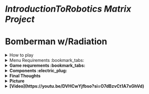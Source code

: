# _IntroductionToRobotics Matrix Project_
# Bomberman w/Radiation

<details>
  <summary>How to play</summary>
  It is inspired from the original Bomberman game. The concept of rooms is implemented, which means that at each level, you unlock a room (total no. of 4 rooms).
  
  * Levels:
    * Level 1: You just have to explode each bomb. If you are in the exploding diststance, the game ends.
    * Level 2: Now, an extra enemy is on the screen and he can kill the player.
    * Level 3: In 30 seconds you have to destroy as many walls as possible because a radiation will come. If the radiations finds the player in the room 3, he dies.
    * Level 4: There is an extra enemy; after you've blown all the walls, it displays a winning message and checks if you are in top 3.
  * Details:
    * The player can plant 2 bombs at the same time
    * The bombs that explode are the ones up, down, left and right at a distance of 1
    * If the Manhattan distance between player and bomb at the moment of explosion is 1, he gets killed by the bomb
    * The player can't access unlocked rooms. A room is unlocked when he is at a level >= roomIndex
    * To plant a bomb the player has to press the joystick button
    * The purpose is to finish the game ASAP
    * The game ends when all the walls are blown
    * The player can change his name and it will be saved to EEPROM
    
</details>
<details>
  <summary>Menu Requirements :bookmark_tabs:</summary>
  Create a menu for your game, emphasis on ‘the game. You should scroll on the LCD with the joystick. Remember you have quite a lot of flexibility here, but do not confuse that with a free ticket to slack off. The menu should include the following functionality:
  
* 1. <strong>Intro Message</strong> - When powering up a game, a greeting message should be shown for a few moments.
* 2. Should contain roughly the following categories:
* (a) <strong>Start game<strong/>, starts the initial level of your game
* (b) <strong>Highscore</strong>:
  *  Initially, we have 0.
  *  Update it when the game is done. Highest possible score should be achieved by starting at a higher level.
  *  Save the top 3+ values in EEPROM with name and score.
* (c) <strong>Settings</strong>:
  *  <strong>Enter name</strong>. The name should be shown in highscore. Maybe somewhere else, as well? You decide.
  *  <strong>LCD brightness control</strong> (mandatory, must change LED wire that’s directly connected to 5v). Save it to eeprom.
  *  <strong>Matrix brightness control</strong> (see function setIntesnity from the ledControl library). Make sure to display something on the matrix when selecting it. Save it to eeprom.
  *  <strong>Sounds on or off</strong>. Save it to eeprom.
  *  Extra stuff can include items specific to the game mechanics, or other settings such as chosen theme song etc. Again, save it to eeprom. You can even split the settings in 2: game settings and system settings.
* (d) <strong>About</strong>: should include details about the creator(s) of the game. At least game name, author and github link or user (use scrolling text?)
* (e) <strong>How to play</strong>: short and informative description
* 3. While playing the game: display all relevant info
  *  Lives
  *  Level
  *  Score
  *  Time?
  *  Player name?
  *  etc
* 4. Upon game ending:
  * Screen 1: a message such as ”Congratulations on reaching level/score X”. ”You did better than y people.” etc. Switches to screen 2 upon interaction (button press) or after a few moments.
  * Screen 2: display relevant game info: score, time, lives left etc. Must inform player if he/she beat the highscore. This menu should only be closed by the player, pressing a button.
</details>

<details>
  <summary>Game requrements :bookmark_tabs:</summary>
  The requimrements of the game:
  
* You must add basic sounds to the game (when ”eating” food, when dying, when finishing the level etc). Extra: add theme songs.
* Each level / instance should work on 16x16 matrix. You can apply the concept of visibility / fog of war (aka you only see 8x8 of the total 16x16 matrix, and you discover more as you move around) or you can use the concept of ”rooms”. Basically you will have 4 rooms that you need to go through on each level.
* It must be intuitive and fun to play.
* It must make sense in the current setup.
* You should have a feeling of progression in difficulty. Depending on the dynamic of the game, this is done in the same level or with multiple levels. You can make them progress dynamically or have a number of fixed levels with an endgame. Try to introduce some
randomness, though.
  
</details>

<details>
  <summary> Components :electric_plug:</h2> </summary>
  The components:
* 1xLCD  
  
* 1x joystick
  
* 1x 8x8 matrix
  
* 1x MAX7129
  
* 1x buzzer
  
* 1x potentiometer

*  resistors and wires

</details>

<details>
  <summary> Final Thoughts </summary>
  It was harder than expected to me, but i feel like doing this project helped me a lot. Even though all the functionalities are not perfect and may have bugs, I learned that modularisation of the code is essential. In a future projects i will learn from my mistakes. For example, at the beginning I added a single bomb. When i wanted to have multiple bombs, it was really hard for me to change the code and it took me hours. If i would've written a class at the beginning it would've been easier. All in all, I think this game makes me look smart and it is a pleasure to be able to work on things that people can use phisically.
</details>

<details>
  <summary>Picture</summary>
  ![image](https://github.com/stefanbrb10/arduino-bomberman/assets/35970743/a597ccaa-8b8c-4d13-a9b2-4fe316ad75ae)
</details>

<details>
  <summary>[Video](https://youtu.be/DVHCwYjfbso?si=O7dBzvCt1A7xGhVd)</summary>
</details>
  
</details>
